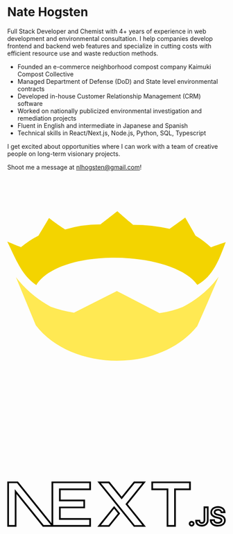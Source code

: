 <h1>Nate Hogsten</h1>

Full Stack Developer and Chemist with 4+ years of experience in web development and environmental consultation. I help companies develop frontend and backend web features and specialize in cutting costs with efficient resource use and waste reduction methods.

- Founded an e-commerce neighborhood compost company Kaimuki Compost Collective
- Managed Department of Defense (DoD) and State level environmental contracts
- Developed in-house Customer Relationship Management (CRM) software
- Worked on nationally publicized environmental investigation and remediation projects
- Fluent in English and intermediate in Japanese and Spanish
- Technical skills in React/Next.js, Node.js, Python, SQL, Typescript

I get excited about opportunities where I can work with a team of creative people on long-term visionary projects.

Shoot me a message at nlhogsten@gmail.com!


  <svg viewBox="0 0 128 128">
  <path fill="#f3d400" d="M64.507 20.139s-4.905 3.872-9.906 7.725a70.222 70.222 0 0 0-20.695 2.976c-5.028-3.2-9.463-6.715-9.463-6.715s-3.78 6.505-6.157 10.322a52.032 52.032 0 0 0-10.222 6.775C4.394 39.773.137 37.99 0 37.944c4.86 9.806 8.128 19.621 17.015 25.523 14.171-22.35 79.908-20.293 94.35-.128 9.32-4.883 12.978-15.337 16.635-25.029-.402.133-5.399 1.806-8.635 3.04a52.521 52.521 0 0 0-9.08-6.903c-2.454-4.498-6.029-10.574-6.029-10.574s-4.238 3.15-9.143 6.583a97.211 97.211 0 0 0-21.399-2.34c-4.571-3.776-9.207-7.982-9.207-7.982z"></path><path fill="#ffe953" d="m5.029 58.763 11.675 28.274c20.274 26.743 72.041 28.603 94.629.516 5.339-12.036 12.548-28.95 12.548-28.95a61.161 61.161 0 0 1-21.028 17.686 55.85 55.85 0 0 1-13.637 3.626L64.233 66.968 39.09 79.654a71.675 71.675 0 0 1-13.636-3.493A64.347 64.347 0 0 1 5.029 58.763Z"></path>
  </svg>
          

<svg viewBox="0 0 128 128">
<path d="M0 50.702v26.556h5.38V58.07l15.448 19.2H49.04v-5.076H31.306V66.44h14.262v-5.076H31.306v-5.577h17.735V50.71H25.925v5.076h.001v19.387L6.22 50.702Zm84.43.01v5.075h8.96v21.482h5.38V55.787h8.777V50.71zm-31.618.01L74.178 77.28h7.033L70.527 64.01l10.669-13.27-7.018.012-7.162 8.895-7.188-8.924h-.237Zm-51.82.972h4.752l19.797 24.583h-4.239L4.388 55.254v21.011H.992Zm25.925.01h21.131v3.09H30.314v7.563h14.262v3.09H30.314v7.74h17.734v3.09h-21.13V54.795h-.001zm58.505 0h21.132v3.09h-8.777v21.483h-3.395V54.795h-8.96zm-30.538.011h4.469l7.663 9.516 7.637-9.489 4.467-.006-9.866 12.274 9.884 12.277h-4.485zm7.723 13.397-9.812 12.186h7.033l6.292-7.82-.25-.31zm60.852.095c-.811 0-1.56.14-2.232.434-.664.29-1.215.712-1.615 1.258a3.23 3.23 0 0 0-.618 1.944c0 .875.321 1.655.94 2.205.591.529 1.371.9 2.316 1.14l1.233.31c.365.091.679.195.941.306.239.102.4.218.504.334.076.086.115.183.119.358a.712.712 0 0 1-.165.483l-.004.004-.002.001c-.12.15-.29.277-.547.378v-.002a2.59 2.59 0 0 1-.944.157c-.355 0-.661-.052-.93-.149l-.002-.002a1.361 1.361 0 0 1-.589-.4 1.096 1.096 0 0 1-.236-.646l-.035-.46h-2.903l.02.514c.029.783.243 1.487.652 2.066.404.572.972 1.009 1.665 1.295.69.288 1.486.424 2.374.424.92 0 1.724-.14 2.41-.438h.003v-.002c.681-.297 1.233-.726 1.614-1.28.382-.56.572-1.218.572-1.927 0-.527-.104-1.013-.32-1.434a3.214 3.214 0 0 0-.843-1.04 4.67 4.67 0 0 0-1.14-.674 7.513 7.513 0 0 0-1.253-.405l-.008-.002-1.008-.248a6.543 6.543 0 0 1-.612-.18h-.002a2.336 2.336 0 0 1-.489-.232l-.006-.002-.004-.004a.776.776 0 0 1-.265-.256v-.002l-.002-.002a.54.54 0 0 1-.076-.302.68.68 0 0 1 .138-.42c.09-.123.236-.237.465-.334.217-.09.502-.143.858-.143.508 0 .87.106 1.134.29v.002c.257.178.374.372.409.704l.047.445h2.835l-.008-.504a3.275 3.275 0 0 0-.603-1.874c-.383-.538-.916-.96-1.564-1.252h-.002c-.655-.297-1.4-.436-2.223-.436zm-8.43.144v7.986c-.003.322-.057.572-.134.746a.725.725 0 0 1-.298.355l-.002.002h-.002c-.124.075-.295.124-.539.124-.224 0-.4-.041-.546-.114a.722.722 0 0 1-.314-.29.95.95 0 0 1-.122-.493l-.004-.49h-2.936v.495c0 .73.166 1.385.529 1.921.345.515.827.915 1.41 1.172.574.253 1.214.38 1.907.38.758 0 1.448-.15 2.047-.453h.002a3.472 3.472 0 0 0 1.426-1.328v-.002c.341-.58.509-1.262.512-2.02V65.35zm8.43.849c.712 0 1.31.117 1.814.347l.002.001c.511.23.89.536 1.165.923.169.236.19.533.258.81h-.994c-.14-.36-.247-.75-.568-.973-.468-.325-1.05-.469-1.702-.469-.457 0-.872.068-1.238.22h-.002l-.002.001c-.353.149-.66.362-.878.655v.002c-.215.29-.327.64-.335.996v.01c0 .3.075.595.234.843l.002.002c.144.225.343.42.582.568l.002.001c.213.136.445.244.69.33h.001c.235.081.47.15.706.207l-.002-.002 1.017.25.004.002a6.51 6.51 0 0 1 1.097.353v.002h.002c.337.141.638.32.9.53.248.202.44.437.585.72.135.264.209.583.209.982 0 .54-.132.976-.4 1.367-.266.387-.647.696-1.19.932-.531.23-1.2.356-2.017.356-.787 0-1.453-.12-1.994-.346v-.002h-.002c-.544-.225-.94-.537-1.232-.95-.19-.269-.236-.654-.312-1.015h.951c.078.258.118.538.283.742l.002.002.002.002c.264.317.612.549 1.006.697l.004.002h.002c.39.142.818.211 1.275.211.475 0 .913-.072 1.304-.224h.002a2.26 2.26 0 0 0 .96-.683c.252-.31.385-.7.39-1.1v-.012a1.552 1.552 0 0 0-.373-1.014v-.001l-.002-.002a2.384 2.384 0 0 0-.853-.582h-.002a7.43 7.43 0 0 0-1.087-.356h-.002l-1.228-.31c-.834-.212-1.462-.525-1.9-.917h-.002c-.415-.37-.606-.811-.606-1.465 0-.536.14-.969.424-1.355l.002-.002c.29-.396.684-.705 1.213-.936.53-.232 1.135-.35 1.834-.35zm-7.438.143h.952v6.994c-.003.617-.133 1.111-.374 1.522a2.428 2.428 0 0 1-1.023.95c-.442.222-.97.344-1.597.344a3.678 3.678 0 0 1-1.506-.294 2.23 2.23 0 0 1-.988-.82h-.002v-.002c-.148-.219-.173-.56-.23-.868h.956c.044.169.045.354.134.502.171.285.423.517.719.666h.002c.3.15.638.22.99.22.379 0 .74-.08 1.049-.266.308-.183.548-.467.7-.803v-.001l.001-.002c.148-.335.214-.718.217-1.144v-.002zm-53.414.353 2.24 2.783-5.494 6.827h-4.485zm45.43 7.145c-.436 0-.86.172-1.17.475-.312.303-.49.723-.487 1.155-.003.437.174.862.486 1.167.311.302.735.474 1.17.474.29 0 .574-.078.819-.222.246-.141.45-.342.597-.578l.002-.002c.155-.25.234-.54.238-.831v-.014a1.626 1.626 0 0 0-.502-1.15 1.662 1.662 0 0 0-1.153-.474zm0 .992c.19 0 .313.05.461.194h.002v.002a.55.55 0 0 1 .198.442.661.661 0 0 1-.335.558l-.007.004-.004.002a.575.575 0 0 1-.315.085.603.603 0 0 1-.48-.194.536.536 0 0 1-.187-.451v-.008a.525.525 0 0 1 .188-.44.603.603 0 0 1 .479-.194z"></path>
</svg>

